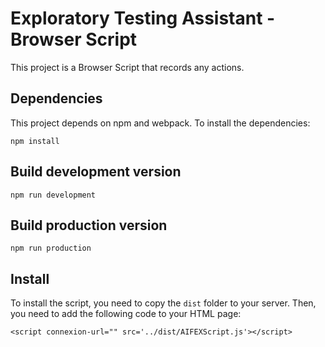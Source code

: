 # Exploratory Testing Assistant - Browser Script

This project is a Browser Script that records any actions.

## Dependencies

This project depends on npm and webpack. To install the dependencies:

    npm install

## Build development version

    npm run development

## Build production version

    npm run production

## Install

To install the script, you need to copy the `dist` folder to your server. Then, you need to add the following code to your HTML page:

    <script connexion-url="" src='../dist/AIFEXScript.js'></script>